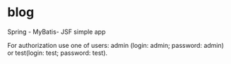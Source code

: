blog
====

Spring - MyBatis- JSF simple app

For authorization use one of users: admin (login: admin; password: admin) or test(login: test; password: test).

